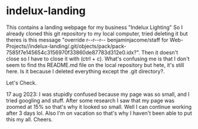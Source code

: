 # indelux-landing
This contains a landing webpage for my business "Indelux Lighting"
So I already cloned this git repository to my local computer, tried deleting it but theres is this message "override r--r--r-- benjaminjacome/staff for Web-Projects//indelux-landing/.git/objects/pack/pack-7585f7e145654c3156970f33860de87783d312e0.idx?". Then it doesn't close so I have to close it with (ctrl + c). What's confusing me is that I don't seem to find ths README.md file on the local repository but hete, it's still here. Is it because I deleted everything except the .git directory?.

Let's Check.

17 aug 2023:
I was stupidly confused because my page was so small, and I tried googling and stuff. After some research I saw that my page was zoomed at 15% so that's why it looked so small. Well I can continue working after 3 days lol. Also I'm on vacation so that's why I haven't been able to put this my all. Cheers.
